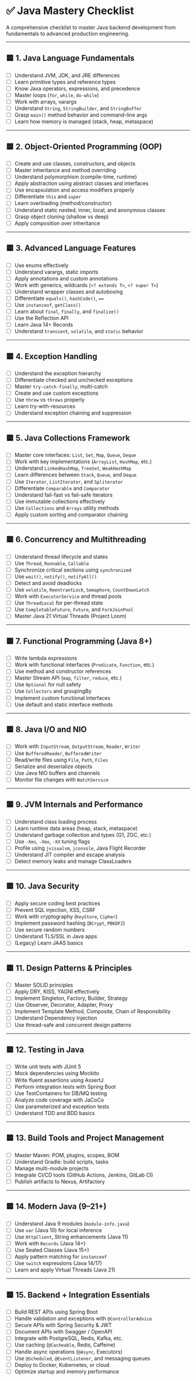 # ✅ Java Mastery Checklist

A comprehensive checklist to master Java backend development from fundamentals to advanced production engineering.

---

## 🟦 1. Java Language Fundamentals
- [ ] Understand JVM, JDK, and JRE differences  
- [ ] Learn primitive types and reference types  
- [ ] Know Java operators, expressions, and precedence  
- [ ] Master loops (`for`, `while`, `do-while`)  
- [ ] Work with arrays, varargs  
- [ ] Understand `String`, `StringBuilder`, and `StringBuffer`  
- [ ] Grasp `main()` method behavior and command-line args  
- [ ] Learn how memory is managed (stack, heap, metaspace)

---

## 🟦 2. Object-Oriented Programming (OOP)
- [ ] Create and use classes, constructors, and objects  
- [ ] Master inheritance and method overriding  
- [ ] Understand polymorphism (compile-time, runtime)  
- [ ] Apply abstraction using abstract classes and interfaces  
- [ ] Use encapsulation and access modifiers properly  
- [ ] Differentiate `this` and `super`  
- [ ] Learn overloading (method/constructor)  
- [ ] Understand static nested, inner, local, and anonymous classes  
- [ ] Grasp object cloning (shallow vs deep)  
- [ ] Apply composition over inheritance

---

## 🟦 3. Advanced Language Features
- [ ] Use enums effectively  
- [ ] Understand varargs, static imports  
- [ ] Apply annotations and custom annotations  
- [ ] Work with generics, wildcards (`<? extends T>`, `<? super T>`)  
- [ ] Understand wrapper classes and autoboxing  
- [ ] Differentiate `equals()`, `hashCode()`, `==`  
- [ ] Use `instanceof`, `getClass()`  
- [ ] Learn about `final`, `finally`, and `finalize()`  
- [ ] Use the Reflection API  
- [ ] Learn Java 14+ Records  
- [ ] Understand `transient`, `volatile`, and `static` behavior

---

## 🟦 4. Exception Handling
- [ ] Understand the exception hierarchy  
- [ ] Differentiate checked and unchecked exceptions  
- [ ] Master `try-catch-finally`, multi-catch  
- [ ] Create and use custom exceptions  
- [ ] Use `throw` vs `throws` properly  
- [ ] Learn try-with-resources  
- [ ] Understand exception chaining and suppression

---

## 🟦 5. Java Collections Framework
- [ ] Master core interfaces: `List`, `Set`, `Map`, `Queue`, `Deque`  
- [ ] Work with key implementations (`ArrayList`, `HashMap`, etc.)  
- [ ] Understand `LinkedHashMap`, `TreeSet`, `WeakHashMap`  
- [ ] Learn differences between `Stack`, `Queue`, and `Deque`  
- [ ] Use `Iterator`, `ListIterator`, and `Spliterator`  
- [ ] Differentiate `Comparable` and `Comparator`  
- [ ] Understand fail-fast vs fail-safe iterators  
- [ ] Use immutable collections effectively  
- [ ] Use `Collections` and `Arrays` utility methods  
- [ ] Apply custom sorting and comparator chaining

---

## 🟦 6. Concurrency and Multithreading
- [ ] Understand thread lifecycle and states  
- [ ] Use `Thread`, `Runnable`, `Callable`  
- [ ] Synchronize critical sections using `synchronized`  
- [ ] Use `wait()`, `notify()`, `notifyAll()`  
- [ ] Detect and avoid deadlocks  
- [ ] Use `volatile`, `ReentrantLock`, `Semaphore`, `CountDownLatch`  
- [ ] Work with `ExecutorService` and thread pools  
- [ ] Use `ThreadLocal` for per-thread state  
- [ ] Use `CompletableFuture`, `Future`, and `ForkJoinPool`  
- [ ] Master Java 21 Virtual Threads (Project Loom)

---

## 🟦 7. Functional Programming (Java 8+)
- [ ] Write lambda expressions  
- [ ] Work with functional interfaces (`Predicate`, `Function`, etc.)  
- [ ] Use method and constructor references  
- [ ] Master Stream API (`map`, `filter`, `reduce`, etc.)  
- [ ] Use `Optional` for null safety  
- [ ] Use `Collectors` and groupingBy  
- [ ] Implement custom functional interfaces  
- [ ] Use default and static interface methods

---

## 🟦 8. Java I/O and NIO
- [ ] Work with `InputStream`, `OutputStream`, `Reader`, `Writer`  
- [ ] Use `BufferedReader`, `BufferedWriter`  
- [ ] Read/write files using `File`, `Path`, `Files`  
- [ ] Serialize and deserialize objects  
- [ ] Use Java NIO buffers and channels  
- [ ] Monitor file changes with `WatchService`

---

## 🟦 9. JVM Internals and Performance
- [ ] Understand class loading process  
- [ ] Learn runtime data areas (heap, stack, metaspace)  
- [ ] Understand garbage collection and types (G1, ZGC, etc.)  
- [ ] Use `-Xms`, `-Xmx`, `-XX` tuning flags  
- [ ] Profile using `jvisualvm`, `jconsole`, Java Flight Recorder  
- [ ] Understand JIT compiler and escape analysis  
- [ ] Detect memory leaks and manage ClassLoaders

---

## 🟦 10. Java Security
- [ ] Apply secure coding best practices  
- [ ] Prevent SQL injection, XSS, CSRF  
- [ ] Work with cryptography (`KeyStore`, `Cipher`)  
- [ ] Implement password hashing (`BCrypt`, `PBKDF2`)  
- [ ] Use secure random numbers  
- [ ] Understand TLS/SSL in Java apps  
- [ ] (Legacy) Learn JAAS basics

---

## 🟦 11. Design Patterns & Principles
- [ ] Master SOLID principles  
- [ ] Apply DRY, KISS, YAGNI effectively  
- [ ] Implement Singleton, Factory, Builder, Strategy  
- [ ] Use Observer, Decorator, Adapter, Proxy  
- [ ] Implement Template Method, Composite, Chain of Responsibility  
- [ ] Understand Dependency Injection  
- [ ] Use thread-safe and concurrent design patterns

---

## 🟦 12. Testing in Java
- [ ] Write unit tests with JUnit 5  
- [ ] Mock dependencies using Mockito  
- [ ] Write fluent assertions using AssertJ  
- [ ] Perform integration tests with Spring Boot  
- [ ] Use TestContainers for DB/MQ testing  
- [ ] Analyze code coverage with JaCoCo  
- [ ] Use parameterized and exception tests  
- [ ] Understand TDD and BDD basics

---

## 🟦 13. Build Tools and Project Management
- [ ] Master Maven: POM, plugins, scopes, BOM  
- [ ] Understand Gradle: build scripts, tasks  
- [ ] Manage multi-module projects  
- [ ] Integrate CI/CD tools (GitHub Actions, Jenkins, GitLab CI)  
- [ ] Publish artifacts to Nexus, Artifactory

---

## 🟦 14. Modern Java (9–21+)
- [ ] Understand Java 9 modules (`module-info.java`)  
- [ ] Use `var` (Java 10) for local inference  
- [ ] Use `HttpClient`, String enhancements (Java 11)  
- [ ] Work with `Records` (Java 14+)  
- [ ] Use Sealed Classes (Java 15+)  
- [ ] Apply pattern matching for `instanceof`  
- [ ] Use `switch` expressions (Java 14/17)  
- [ ] Learn and apply Virtual Threads (Java 21)

---

## 🟦 15. Backend + Integration Essentials
- [ ] Build REST APIs using Spring Boot  
- [ ] Handle validation and exceptions with `@ControllerAdvice`  
- [ ] Secure APIs with Spring Security & JWT  
- [ ] Document APIs with Swagger / OpenAPI  
- [ ] Integrate with PostgreSQL, Redis, Kafka, etc.  
- [ ] Use caching (`@Cacheable`, Redis, Caffeine)  
- [ ] Handle async operations (`@Async`, Executors)  
- [ ] Use `@Scheduled`, `@EventListener`, and messaging queues  
- [ ] Deploy to Docker, Kubernetes, or cloud  
- [ ] Optimize startup and memory performance

